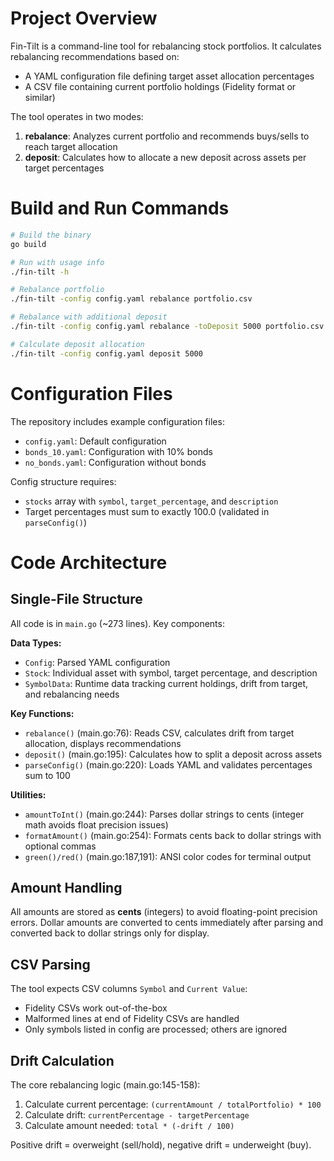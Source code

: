 # Project Overview

Fin-Tilt is a command-line tool for rebalancing stock portfolios. It calculates rebalancing recommendations based on:
- A YAML configuration file defining target asset allocation percentages
- A CSV file containing current portfolio holdings (Fidelity format or similar)

The tool operates in two modes:
1. **rebalance**: Analyzes current portfolio and recommends buys/sells to reach target allocation
2. **deposit**: Calculates how to allocate a new deposit across assets per target percentages

# Build and Run Commands

```sh
# Build the binary
go build

# Run with usage info
./fin-tilt -h

# Rebalance portfolio
./fin-tilt -config config.yaml rebalance portfolio.csv

# Rebalance with additional deposit
./fin-tilt -config config.yaml rebalance -toDeposit 5000 portfolio.csv

# Calculate deposit allocation
./fin-tilt -config config.yaml deposit 5000
```

# Configuration Files

The repository includes example configuration files:
- `config.yaml`: Default configuration
- `bonds_10.yaml`: Configuration with 10% bonds
- `no_bonds.yaml`: Configuration without bonds

Config structure requires:
- `stocks` array with `symbol`, `target_percentage`, and `description`
- Target percentages must sum to exactly 100.0 (validated in `parseConfig()`)

# Code Architecture

## Single-File Structure

All code is in `main.go` (~273 lines). Key components:

**Data Types:**
- `Config`: Parsed YAML configuration
- `Stock`: Individual asset with symbol, target percentage, and description
- `SymbolData`: Runtime data tracking current holdings, drift from target, and rebalancing needs

**Key Functions:**
- `rebalance()` (main.go:76): Reads CSV, calculates drift from target allocation, displays recommendations
- `deposit()` (main.go:195): Calculates how to split a deposit across assets
- `parseConfig()` (main.go:220): Loads YAML and validates percentages sum to 100

**Utilities:**
- `amountToInt()` (main.go:244): Parses dollar strings to cents (integer math avoids float precision issues)
- `formatAmount()` (main.go:254): Formats cents back to dollar strings with optional commas
- `green()/red()` (main.go:187,191): ANSI color codes for terminal output

## Amount Handling

All amounts are stored as **cents** (integers) to avoid floating-point precision errors. Dollar amounts are converted to cents immediately after parsing and converted back to dollar strings only for display.

## CSV Parsing

The tool expects CSV columns `Symbol` and `Current Value`:
- Fidelity CSVs work out-of-the-box
- Malformed lines at end of Fidelity CSVs are handled
- Only symbols listed in config are processed; others are ignored

## Drift Calculation

The core rebalancing logic (main.go:145-158):
1. Calculate current percentage: `(currentAmount / totalPortfolio) * 100`
2. Calculate drift: `currentPercentage - targetPercentage`
3. Calculate amount needed: `total * (-drift / 100)`

Positive drift = overweight (sell/hold), negative drift = underweight (buy).
